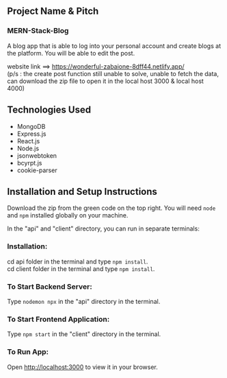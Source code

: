 ## Project Name & Pitch

### MERN-Stack-Blog

A blog app that is able to log into your personal account and create blogs at the platform. You will be able to edit the post. 

website link ==> https://wonderful-zabaione-8dff44.netlify.app/
<br/>
(p/s : the create post function still unable to solve, unable to fetch the data, can download the zip file to open it in the local host 3000 & local host 4000)

## Technologies Used

- MongoDB
- Express.js
- React.js
- Node.js
- jsonwebtoken
- bcyrpt.js
- cookie-parser

## Installation and Setup Instructions

Download the zip from the green code on the top right. You will need `node` and `npm` installed globally on your machine.  

In the "api" and "client" directory, you can run in separate terminals:

### Installation:
cd api folder in the terminal and type `npm install`.
<br/>
cd client folder in the terminal and type `npm install`.


### To Start Backend Server:

Type `nodemon npx` in the "api" directory in the terminal.

### To Start Frontend Application:

Type `npm start` in the "client" directory in the terminal.

### To Run App:
Open [http://localhost:3000](http://localhost:3000) to view it in your browser.
